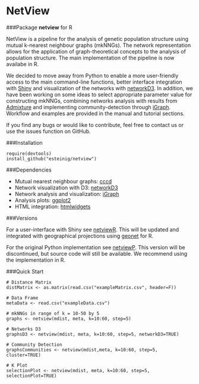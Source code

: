 # NetView

###Package **netview** for R

NetView is a pipeline for the analysis of genetic population structure using mutual k-nearest neighbour graphs (mkNNGs). The network representation allows for the application of graph-theoretical concepts to the analysis of population structure. The main implementation of the pipeline is now availabe in R. 

We decided to move away from Python to enable a more user-friendly access to the main command-line functions, better interface integration with [Shiny](http://shiny.rstudio.com/) and visualization of the networks with [networkD3](https://christophergandrud.github.io/networkD3/). In addition, we have been working on some ideas to select appropriate parameter value for constructing mkNNGs, combining networks analysis with results from [Admixture]() and implementing community-detection through [iGraph](). Workflow and examples are provided in the manual and tutorial sections.

If you find any bugs or would like to contribute, feel free to contact us or use the issues function on GitHub. 

###Installation

```
require(devtools)
install_github("esteinig/netview")
```



###Dependencies

* Mutual nearest neighbour graphs: [cccd]()
* Network visualization with D3: [networkD3]()
* Network analysis and visualization: [iGraph]()
* Analysis plots: [ggplot2]()
* HTML integration: [htmlwidgets]()

###Versions

For a user-interface with Shiny see [netviewR](https://github.com/esteinig/netviewR). This will be updated and integrated with geographical projections using [geonet]() for R.

For the original Python implementation see [netviewP](https://github.com/esteinig/netviewP). This version will be discontinued, but source code will still be available. We recommend using the implementation in R.

###Quick Start

```
# Distance Matrix
distMatrix <- as.matrix(read.csv("exampleMatrix.csv", header=F))

# Data Frame
metaData <- read.csv("exampleData.csv")

# mkNNGs in range of k = 10-50 by 5
graphs <- netview(mdist, meta, k=10:60, step=5)

# Networks D3
graphsD3 <- netview(mdist, meta, k=10:60, step=5, networkD3=TRUE)

# Community Detection
graphsCommunities <- netview(mdist,meta, k=10:60, step=5, cluster=TRUE)

# K Plot
selectionPlot <- netview(mdist, meta, k=10:60, step=5, selectionPlot=TRUE)
```


